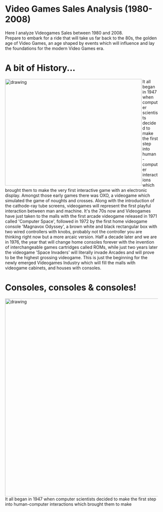 # Video Games Sales Analysis (1980-2008)
Here I analyze Videogames Sales between 1980 and 2008. <br>
Prepare to embark for a ride that will take us far back to the 80s, the golden age of Video Games, an age shaped by events which will influence and lay the foundations for the modern Video Games era.

# A bit of History...
<img src="https://relor91.github.io/Lorenzo_Portfolio/images/Arcades.jpg" alt="drawing" height = "350" width="450" align="left"/><p>It all began in 1947 when computer scientists decided to make the first step into human-computer interactions which brought them to make
the very first interactive game with an electronic display. Amongst those early games there was OXO, a videogame which simulated the game of noughts and crosses.
Along with the introduction of the cathode-ray tube screens, videogames will represent the first playful interaction between man and machine.
It's the 70s now and Videogames have just taken to the malls with the first arcade videogame released in 1971 called 'Computer Space',
 followed in 1972 by the first home videogame console 'Magnavox Odyssey', a brown white and black rectangular box with two wired controllers with knobs, probably not the controller you are thinking right now but a more arcaic version.
Half a decade later and we are in 1976, the year that will change home consoles forever with the invention of interchangeable games cartridges called ROMs,
 while just two years later the videogame 'Space Invaders' will literally invade Arcades and will prove to be the highest grossing videogame.
This is just the beginning for the newly emerged Videogames Industry which will fill the malls with videogame cabinets, and houses with consoles.
  <br>
 # Consoles, consoles & consoles!
 <img src="https://relor91.github.io/Lorenzo_Portfolio/images/Consoles%20Global%20Sales%20by%20Year.jpg" alt="drawing" height = "650" width="900" align="left"/><p>It all began in 1947 when computer scientists decided to make the first step into human-computer interactions which brought them to make

